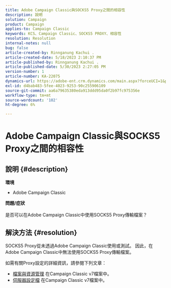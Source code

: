```yaml
---
title: Adobe Campaign Classic與SOCKS5 Proxy之間的相容性
description: 說明
solution: Campaign
product: Campaign
applies-to: Campaign Classic
keywords: KCS、Campaign Classic、SOCKS5 PROXY、相容性
resolution: Resolution
internal-notes: null
bug: false
article-created-by: Rinnganung Kachui .
article-created-date: 5/18/2023 2:10:37 PM
article-published-by: Rinnganung Kachui .
article-published-date: 5/30/2023 2:27:05 PM
version-number: 1
article-number: KA-22075
dynamics-url: https://adobe-ent.crm.dynamics.com/main.aspx?forceUCI=1&pagetype=entityrecord&etn=knowledgearticle&id=b10cebbe-85f5-ed11-8848-6045bd0063aa
exl-id: d4bab483-5fee-4023-9253-90c255906109
source-git-commit: aa6a79635380eda913ddd95da0f2b97fc975356e
workflow-type: tm+mt
source-wordcount: '102'
ht-degree: 6%

---
```


# Adobe Campaign Classic與SOCKS5 Proxy之間的相容性

## 說明 {#description}

<b>環境</b>
- Adobe Campaign Classic

<b>問題/症狀</b><br><br>是否可以在Adobe Campaign Classic中使用SOCKS5 Proxy傳輸檔案？<br>

## 解決方法 {#resolution}


SOCKS5 Proxy從未透過Adobe Campaign Classic使用或測試。 因此，在Adobe Campaign Classic中無法使用SOCKS5 Proxy傳輸檔案。

如需有關Proxy設定的詳細資訊，請參閱下列文章：

- [檔案與資源管理](https://experienceleague.adobe.com/docs/campaign-classic/using/installing-campaign-classic/additional-configurations/file-res-management.html) 在Campaign Classic v7檔案中。
- [伺服器設定檔](https://experienceleague.adobe.com/docs/campaign-classic/using/installing-campaign-classic/appendices/the-server-configuration-file.html) 在Campaign Classic v7檔案中。
